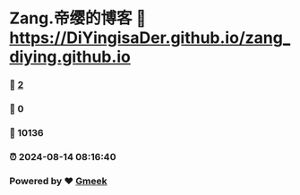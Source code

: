 # Zang.帝缨的博客 :link: https://DiYingisaDer.github.io/zang_diying.github.io 
### :page_facing_up: [2](https://DiYingisaDer.github.io/zang_diying.github.io/tag.html) 
### :speech_balloon: 0 
### :hibiscus: 10136 
### :alarm_clock: 2024-08-14 08:16:40 
### Powered by :heart: [Gmeek](https://github.com/Meekdai/Gmeek)
